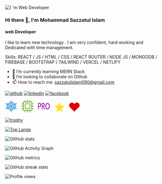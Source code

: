 ![I 'm Web Developer](https://i.ibb.co/jyWvXYt/Beige-Modern-Elegant-Personal-Linked-In-Banner.png)

### Hi there 👋, I'm Mohammad Sazzatul Islam
#### web Developer


I like to learn new technology . I am very confident, hard working and Dedicated with time management.

Skills: REACT / JS / HTML / CSS / REACT ROUTER / NODE JS / MONGODB / FIREBASE / BOOTSTRAP / TAILWIND / VERCEL / NETLIFY

- 🌱 I’m currently learning MERN Stack 
- 👯 I’m looking to collaborate on Github 
- 📫 How to reach me: sazzatulislam090@gmail.com 


[<img src='https://cdn.jsdelivr.net/npm/simple-icons@3.0.1/icons/github.svg' alt='github' height='40'>](https://github.com/MohammadSazzatulislam)  [<img src='https://cdn.jsdelivr.net/npm/simple-icons@3.0.1/icons/linkedin.svg' alt='linkedin' height='40'>](https://www.linkedin.com/in/mohammad-sazzatul-islam/)  [<img src='https://cdn.jsdelivr.net/npm/simple-icons@3.0.1/icons/facebook.svg' alt='facebook' height='40'>](https://www.facebook.com/profile.php?id=100079701656126)  

<a href='https://archiveprogram.github.com/'><img src='https://raw.githubusercontent.com/acervenky/animated-github-badges/master/assets/acbadge.gif' width='40' height='40'></a> <a href='https://docs.github.com/en/developers'><img src='https://raw.githubusercontent.com/acervenky/animated-github-badges/master/assets/devbadge.gif' width='40' height='40'></a> <a href='https://github.com/pricing'><img src='https://raw.githubusercontent.com/acervenky/animated-github-badges/master/assets/pro.gif' width='40' height='40'></a> <a href='https://stars.github.com/'><img src='https://raw.githubusercontent.com/acervenky/animated-github-badges/master/assets/starbadge.gif' width='35' height='35'></a> <a href='https://docs.github.com/en/github/supporting-the-open-source-community-with-github-sponsors'><img src='https://raw.githubusercontent.com/acervenky/animated-github-badges/master/assets/sponsorbadge.gif' width='35' height='35'></a> 

[![trophy](https://github-profile-trophy.vercel.app/?username=MohammadSazzatulislam)](https://github.com/ryo-ma/github-profile-trophy)

[![Top Langs](https://github-readme-stats.vercel.app/api/top-langs/?username=MohammadSazzatulislam)](https://github.com/anuraghazra/github-readme-stats)

![GitHub stats](https://github-readme-stats.vercel.app/api?username=MohammadSazzatulislam&show_icons=true&count_private=true)  

![GitHub Activity Graph](https://activity-graph.herokuapp.com/graph?username=MohammadSazzatulislam)  

![GitHub metrics](https://metrics.lecoq.io/MohammadSazzatulislam)  

![GitHub streak stats](https://streak-stats.demolab.com/?user=MohammadSazzatulislam)  

![Profile views](https://gpvc.arturio.dev/MohammadSazzatulislam)  

